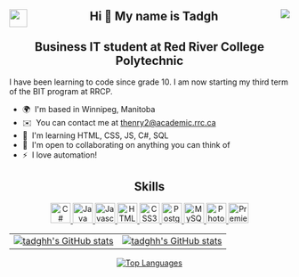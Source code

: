 <div align="center">
	<a href="https://www.linkedin.com/in/tadghh" target="_blank" rel="noreferrer">
		<img align="left" src="https://raw.githubusercontent.com/danielcranney/readme-generator/main/public/icons/socials/linkedin.svg" width="32" height="32"/>
	</a>
	<h2 >
        Hi 👋 My name is Tadgh
		<img align="right" src="https://img.shields.io/github/followers/tadghh?logo=github&style=for-the-badge&color=0891b2&labelColor=1c1917"/>
	</h2>
</div>

<h2 align="center">
Business IT student at Red River College Polytechnic
</h2>

I have been learning to code since grade 10. I am now starting my third term of the BIT program at RRCP.

*   🌍  I'm based in Winnipeg, Manitoba
*   ✉️  You can contact me at [thenry2@academic.rrc.ca](mailto:thenry2@academic.rrc.ca)
*   🧠  I'm learning HTML, CSS, JS, C#, SQL
*   🤝  I'm open to collaborating on anything you can think of
*   ⚡  I love automation!

<h2 align="center"> Skills </h2>
	<p align="center">
		<a href="https://docs.microsoft.com/en-us/dotnet/csharp/" target="_blank" rel="noreferrer">
			<img src="https://raw.githubusercontent.com/danielcranney/readme-generator/main/public/icons/skills/csharp-colored.svg" width="36" height="36" alt="C#"/>
		</a>
		<a href="https://www.oracle.com/java/" target="_blank" rel="noreferrer">
			<img src="https://raw.githubusercontent.com/danielcranney/readme-generator/main/public/icons/skills/java-colored.svg" width="36" height="36" alt="Java"/>
		</a>
		<a href="https://developer.mozilla.org/en-US/docs/Web/JavaScript" target="_blank" rel="noreferrer">
			<img src="https://raw.githubusercontent.com/danielcranney/readme-generator/main/public/icons/skills/javascript-colored.svg" width="36" height="36" alt="Javascript"/>
		</a>
		<a href="https://developer.mozilla.org/en-US/docs/Glossary/HTML5" target="_blank" rel="noreferrer">
			<img src="https://raw.githubusercontent.com/danielcranney/readme-generator/main/public/icons/skills/html5-colored.svg" width="36" height="36" alt="HTML5"/>
		</a>
		<a href="https://www.w3.org/TR/CSS/#css" target="_blank" rel="noreferrer">
			<img src="https://raw.githubusercontent.com/danielcranney/readme-generator/main/public/icons/skills/css3-colored.svg" width="36" height="36" alt="CSS3"/>
		</a>
		<a href="https://www.postgresql.org/" target="_blank" rel="noreferrer">
			<img src="https://raw.githubusercontent.com/danielcranney/readme-generator/main/public/icons/skills/postgresql-colored.svg" width="36" height="36" alt="PostgreSQL"/>
		</a>
		<a href="https://www.mysql.com/" target="_blank" rel="noreferrer">
			<img src="https://raw.githubusercontent.com/danielcranney/readme-generator/main/public/icons/skills/mysql-colored.svg" width="36" height="36" alt="MySQL"/>
		</a>
		<a href="https://www.adobe.com/uk/products/photoshop.html" target="_blank" rel="noreferrer">
			<img src="https://raw.githubusercontent.com/danielcranney/readme-generator/main/public/icons/skills/photoshop-colored-dark.svg" width="36" height="36" alt="Photoshop"/>
		</a>
		<a href="https://www.adobe.com/uk/products/premiere.html" target="_blank" rel="noreferrer">
			<img src="https://raw.githubusercontent.com/danielcranney/readme-generator/main/public/icons/skills/premierepro-colored-dark.svg" width="36" height="36" alt="Premiere Pro"/>
		</a>
	</p>
<table>
		<tbody>
			<tr>
				<td width=50%>
				<a href="http://www.github.com/tadghh">
					<img src="https://github-readme-stats.vercel.app/api?username=tadghh&show_icons=true&hide=&count_private=true&title_color=0891b2&text_color=000&icon_color=0891b2&bg_color=FFFFFF00&hide_border=true&show_icons=true" alt="tadghh's GitHub stats"/>
				</a>
			</td>
			<td>
<span>
<a href="http://www.github.com/tadghh">

<img src="https://github-readme-streak-stats.herokuapp.com?user=tadghh&theme=tokyonight_duo&hide_border=true&date_format=M%20j%5B%2C%20Y%5D&background=DDDDDD00" alt="tadghh's GitHub stats"/>

</span>
		</td>
			</tr>
		</tbody>
	</table>
<div align="center">
	<a href="https://github.com/tadghh">
		<img src="https://github-readme-stats.vercel.app/api/top-langs/?username=tadghh&langs_count=10&title_color=0891b2&text_color=ffffff&icon_color=0891b2&bg_color=1c1917&hide_border=true&locale=en&custom_title=Top%20%Languages" alt="Top Languages"/>
	</a>
</div>
